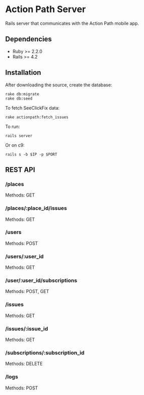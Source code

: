 # Action Path Server
Rails server that communicates with the Action Path mobile app.

## Dependencies

* Ruby >= 2.2.0
* Rails >= 4.2

## Installation

After downloading the source, create the database:

    rake db:migrate
    rake db:seed

To fetch SeeClickFix data:

    rake actionpath:fetch_issues

To run:

    rails server

Or on c9:

    rails s -b $IP -p $PORT
    
## REST API

### /places

Methods: GET

### /places/:place_id/issues

Methods: GET

### /users

Methods: POST

### /users/:user_id

Methods: GET

### /user/:user_id/subscriptions

Methods: POST, GET

### /issues

Methods: GET

### /issues/:issue_id

Methods: GET

### /subscriptions/:subscription_id

Methods: DELETE

### /logs

Methods: POST
